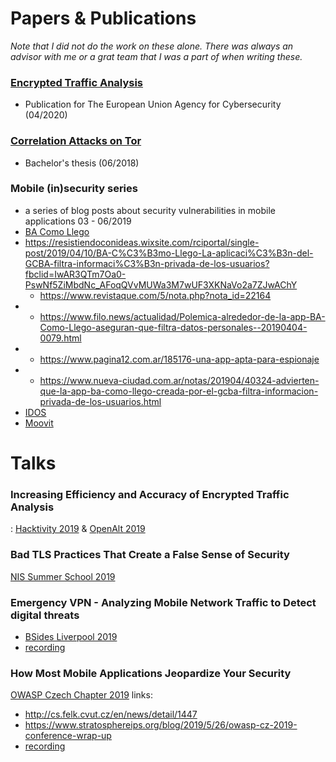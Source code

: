 # Papers & Publications
*Note that I did not do the work on these alone. There was always an advisor with me or a grat team that I was a part of when writing these.*
### [Encrypted Traffic Analysis](https://www.enisa.europa.eu/publications/encrypted-traffic-analysis)
- Publication for The European Union Agency for Cybersecurity (04/2020)
### [Correlation Attacks on Tor](https://dspace.cvut.cz/bitstream/handle/10467/77285/F8-BP-2018-Fajfer-Jan-thesis.pdf)
- Bachelor's thesis (06/2018)
### Mobile (in)security series
- a series of blog posts about security vulnerabilities in mobile applications 03 - 06/2019
- [BA Como Llego](https://www.civilsphereproject.org/blog/2019/4/3/application-ba-como-llego-leaks-data-in-real-time)
 - https://resistiendoconideas.wixsite.com/rciportal/single-post/2019/04/10/BA-C%C3%B3mo-Llego-La-aplicaci%C3%B3n-del-GCBA-filtra-informaci%C3%B3n-privada-de-los-usuarios?fbclid=IwAR3QTm7Oa0-PswNf5ZiMbdNc_AFoqQVvMUWa3M7wUF3XKNaVo2a7ZJwAChY
    - https://www.revistaque.com/5/nota.php?nota_id=22164
- - https://www.filo.news/actualidad/Polemica-alrededor-de-la-app-BA-Como-Llego-aseguran-que-filtra-datos-personales--20190404-0079.html
- - https://www.pagina12.com.ar/185176-una-app-apta-para-espionaje
- - https://www.nueva-ciudad.com.ar/notas/201904/40324-advierten-que-la-app-ba-como-llego-creada-por-el-gcba-filtra-informacion-privada-de-los-usuarios.html
- [IDOS](https://www.civilsphereproject.org/blog/2019/6/6/mobile-insecurity-series-application-czech-public-transport-idos-leaks-your-location-password-and-email-1)
- [Moovit](https://www.civilsphereproject.org/blog/2019/4/11/mobile-insecurity-series-application-moovit-leaks-your-location-on-both-android-and-ios)

# Talks

### Increasing Efficiency and Accuracy of Encrypted Traffic Analysis
: [Hacktivity 2019](https://hacktivity.com/) & [OpenAlt 2019](https://www.openalt.cz/2020/)
### Bad TLS Practices That Create a False Sense of Security
[NIS Summer School 2019](https://nis-summer-school.enisa.europa.eu/)
### Emergency VPN - Analyzing Mobile Network Traffic to Detect digital threats
- [BSides Liverpool 2019](https://bsidesliverpool.com)
- [recording](https://www.youtube.com/watch?v=8-4RMuh6-aU)

### How Most Mobile Applications Jeopardize Your Security
[OWASP Czech Chapter 2019](https://owasp.org/www-chapter-czech-republic/)
links: 
- http://cs.felk.cvut.cz/en/news/detail/1447
- https://www.stratosphereips.org/blog/2019/5/26/owasp-cz-2019-conference-wrap-up
- [recording](https://vimeo.com/346065396)

